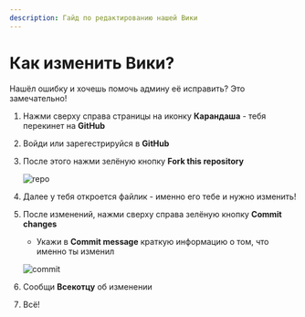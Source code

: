 ```yaml
---
description: Гайд по редактированию нашей Вики
---
```


# Как изменить Вики?

Нашёл ошибку и хочешь помочь админу её исправить? Это замечательно!

1. Нажми сверху справа страницы на иконку **Карандаша** - тебя перекинет на **GitHub**

2. Войди или зарегестрируйся в **GitHub**

3. После этого нажми зелёную кнопку **Fork this repository**

    ![repo](../assets/guides/fork_repo.png)

4. Далее у тебя откроется файлик - именно его тебе и нужно изменить!

5. После изменений, нажми сверху справа зелёную кнопку **Commit changes**

    - Укажи в **Commit message** краткую информацию о том, что именно ты изменил

    ![commit](../assets/guides/commit.png)

6. Сообщи **Всекотцу** об изменении

7. Всё!